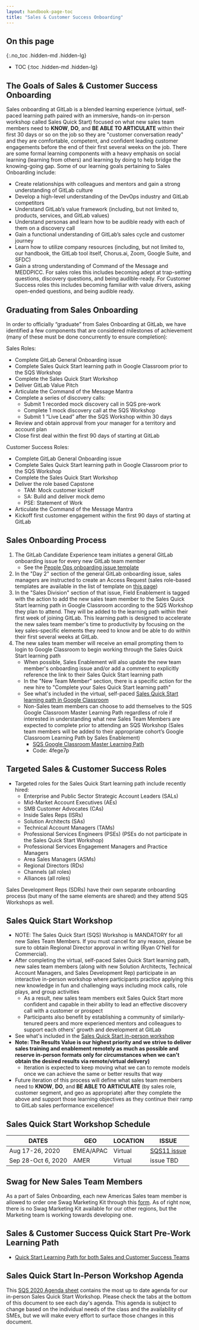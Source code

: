 ```yaml
---
layout: handbook-page-toc
title: "Sales & Customer Success Onboarding"
---
```


## On this page
{:.no_toc .hidden-md .hidden-lg}

- TOC
{:toc .hidden-md .hidden-lg}

## The Goals of Sales & Customer Success Onboarding
Sales onboarding at GitLab is a blended learning experience (virtual, self-paced learning path paired with an immersive, hands-on in-person workshop called Sales Quick Start) focused on what new sales team members need to **KNOW**, **DO**, and **BE ABLE TO ARTICULATE** within their first 30 days or so on the job so they are "customer conversation ready" and they are comfortable, competent, and confident leading customer engagements before the end of their first several weeks on the job. There are some formal learning components with a heavy emphasis on social learning (learning from others) and learning by doing to help bridge the knowing-going gap. Some of our learning goals pertaining to Sales Onboarding include:

*  Create relationships with colleagues and mentors and gain a strong understanding of GitLab culture
*  Develop a high-level understanding of the DevOps industry and GitLab competitors
*  Understand GitLab’s value framework (including, but not limited to, products, services, and GitLab values)
*  Understand personas and learn how to be audible ready with each of them on a discovery call
*  Gain a functional understanding of GitLab’s sales cycle and customer journey
*  Learn how to utilize company resources (including, but not limited to, our handbook, the GitLab tool itself, Chorus.ai, Zoom, Google Suite, and SFDC)
*  Gain a strong understanding of Command of the Message and MEDDPICC. For sales roles this includes becoming adept at trap-setting questions, discovery questions, and being audible-ready. For Customer Success roles this includes becoming familiar with value drivers, asking open-ended questions, and being audible ready. 

## Graduating from Sales Onboarding
In order to officially “graduate” from Sales Onboarding at GitLab, we have identified a few components that are considered milestones of achievement (many of these must be done concurrently to ensure completion):

Sales Roles:
*  Complete GitLab General Onboarding issue
*  Complete Sales Quick Start learning path in Google Classroom prior to the SQS Workshop
*  Complete the Sales Quick Start Workshop
*  Deliver GitLab Value Pitch
*  Articulate the Command of the Message Mantra
*  Complete a series of discovery calls:
   - Submit 1 recorded mock discovery call in SQS pre-work
   - Complete 1 mock discovery call at the SQS Workshop
   - Submit 1 “Live Lead” after the SQS Workshop within 30 days
*  Review and obtain approval from your manager for a territory and account plan
*  Close first deal within the first 90 days of starting at GitLab

Customer Success Roles: 
*  Complete GitLab General Onboarding issue
*  Complete Sales Quick Start learning path in Google Classroom prior to the SQS Workshop
*  Complete the Sales Quick Start Workshop
*  Deliver the role based Capstone 
   * TAM: Mock customer kickoff
   * SA: Build and deliver mock demo
   * PSE: Statement of Work
*  Articulate the Command of the Message Mantra
*  Kickoff first customer engagement within the first 90 days of starting at GitLab


## Sales Onboarding Process
1.  The GitLab Candidate Experience team initiates a general GitLab onboarding issue for every new GitLab team member
    - See the [People Ops onboarding issue template](https://gitlab.com/gitlab-com/people-group/employment-templates-2/blob/master/.gitlab/issue_templates/onboarding.md)
1.  In the "Day 2" section of the general GitLab onboarding issue, sales managers are instructed to create an Access Request (sales role-based templates are available in the list of template on [this page](https://gitlab.com/gitlab-com/team-member-epics/access-requests))
1.  In the "Sales Division" section of that issue, Field Enablement is tagged with the action to add the new sales team member to the Sales Quick Start learning path in Google Classroom according to the SQS Workshop they plan to attend. They will be added to the learning path within their first week of joining GitLab. This learning path is designed to accelerate the new sales team member's time to productivity by focusing on the key sales-specific elements they need to know and be able to do within their first several weeks at GitLab.
1.  The new sales team member will receive an email prompting them to login to Google Classroom to begin working through the Sales Quick Start learning path  
    - When possible, Sales Enablement will also update the new team member's onboarding issue and/or add a comment to explicitly reference the link to their Sales Quick Start learning path
    - In the "New Team Member" section, there is a specific action for the new hire to "Complete your Sales Quick Start learning path"
    - See what's included in the virtual, self-paced [Sales Quick Start learning path in Google Classroom](/handbook/sales/onboarding/#sales--customer-success-quick-start-pre-work-learning-path)
    - Non-Sales team members can choose to add themselves to the SQS Google Classroom Master Learning Path regardless of role if interested in understanding what new Sales Team Members are expected to complete prior to attending an SQS Workshop (Sales team members will be added to their appropriate cohort’s Google Classroom Learning Path by Sales Enablement)
        -  [SQS Google Classroom Master Learning Path](https://classroom.google.com/c/NjIxMTgzNzcyMzda)
        -  Code: 4fege7p

## Targeted Sales & Customer Success Roles
*  Targeted roles for the Sales Quick Start learning path include recently hired: 
   - Enterprise and Public Sector Strategic Account Leaders (SALs)
   - Mid-Market Account Executives (AEs)
   - SMB Customer Advocates (CAs)
   - Inside Sales Reps (ISRs)
   - Solution Architects (SAs) 
   - Technical Account Managers (TAMs) 
   - Professional Services Engineers (PSEs) (PSEs do not participate in the Sales Quick Start Workshop)
   - Professional Services Engagement Managers and Practice Managers
   - Area Sales Managers (ASMs)
   - Regional Directors (RDs) 
   - Channels (all roles)
   - Alliances (all roles)

Sales Development Reps (SDRs) have their own separate onboarding process (but many of the same elements are shared) and they attend SQS Workshops as well.

## Sales Quick Start Workshop
*  NOTE: The Sales Quick Start (SQS) Workshop is MANDATORY for all new Sales Team Members. If you must cancel for any reason, please be sure to obtain Regional Director approval in writing (Ryan O'Nell for Commercial).
*  After completing the virtual, self-paced Sales Quick Start learning path, new sales team members (along with new Solution Architects, Technical Account Managers, and Sales Development Rep) participate in an interactive in-person workshop where participants practice applying this new knowledge in fun and challenging ways including mock calls, role plays, and group activities
   - As a result, new sales team members exit Sales Quick Start more confident and capable in their ability to lead an effective discovery call with a customer or prospect
   - Participants also benefit by establishing a community of similarly-tenured peers and more experienced mentors and colleagues to support each others' growth and development at GitLab
*  See what's included in the [Sales Quick Start in-person workshop](/handbook/sales/onboarding/#sales-quick-start-in-person-workshop-agenda)
*  **Note: The Results Value is our highest priority and we strive to deliver sales training and enablement remotely as much as possible and reserve in-person formats only for circumstances when we can't obtain the desired results via remote/virtual delivery)**
   - Iteration is expected to keep moving what we can to remote models once we can achieve the same or better results that way
*  Future iteration of this process will define what sales team members need to **KNOW**, **DO**, and **BE ABLE TO ARTICULATE** (by sales role, customer segment, and geo as appropriate) after they complete the above and support those learning objectives as they continue their ramp to GitLab sales performance excellence!

## Sales Quick Start Workshop Schedule

| DATES | GEO | LOCATION | ISSUE |
| ------ | ------ | ------ | ------ |
| Aug 17-26, 2020 | EMEA/APAC | Virtual | [SQS11 issue](https://gitlab.com/gitlab-com/sales-team/field-operations/enablement/-/issues/437) |
| Sep 28-Oct 6, 2020 | AMER | Virtual | issue TBD |

## Swag for New Sales Team Members

As a part of Sales Onboarding, each new Americas Sales team member is allowed to order one Swag Marketing Kit through this [form](https://docs.google.com/forms/d/e/1FAIpQLSflKtSu5xyYERATBHGswwMjn4NsUc8DMTxfKQXDAZ0FqdEYCg/viewform). As of right now, there is no Swag Marketing Kit available for our other regions, but the Marketing team is working towards developing one. 

## Sales & Customer Success Quick Start Pre-Work Learning Path 

* [Quick Start Learning Path for both Sales and Customer Success Teams](/handbook/sales/onboarding/sales-learning-path/)

## Sales Quick Start In-Person Workshop Agenda

This [SQS 2020 Agenda sheet](https://docs.google.com/spreadsheets/d/1f1O2VC_6Fjdhrpyi9vB81kvdJ4H-66F8ghv-h_-_bGw/edit?usp=sharing) contains the most up to date agenda for our in-person Sales Quick Start Workshop. Please check the tabs at the bottom of this document to see each day's agenda. This agenda is subject to change based on the individual needs of the class and the availability of SMEs, but we will make every effort to surface those changes in this document.
